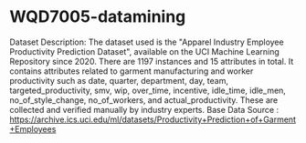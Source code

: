# WQD7005-datamining

Dataset Description: The dataset used is the "Apparel Industry Employee Productivity Prediction Dataset", available on the UCI Machine Learning Repository since 2020. There are 1197 instances and 15 attributes in total. It contains attributes related to garment manufacturing and worker productivity such as date, quarter, department, day, team, targeted_productivity, smv, wip, over_time, incentive, idle_time, idle_men, no_of_style_change, no_of_workers, and actual_productivity. These are collected and verified manually by industry experts. Base Data Source : https://archive.ics.uci.edu/ml/datasets/Productivity+Prediction+of+Garment+Employees
